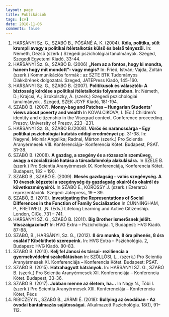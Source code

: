 ```yaml
---
layout: page
title: Publikációk
tags: [cv]
date: 2018-11-06
comments: false
---
```


1. HARSÁNYI Sz. G., SZABÓ B., PÓSÁNÉ A. K. (2004). __Kóla, politika, sült krumpli avagy a politikai ítéletalkotás külső és belső tényezői.__ In: Németh, Dezső (szerk.) Szegedi pszichológiai tanulmányok. Szeged, Szegedi Egyetemi Kiadó, 33-44.
2. HARSÁNYI Sz. G., SZABÓ B. (2006) __„Nem az a fontos, hogy ki mondta, hanem hogy mit mondott”- vagy mégis?__ In: Fried, István; Vajda, Zoltán (szerk.) Kommunikációs formák : az SZTE BTK Tudományos Diákkörének dolgozatai. Szeged, JATEPress Kiadó, 145-160.
3. HARSÁNYI Sz. G., SZABÓ B. (2007). __Politikusok és választók- A biztosság kérdése a politikai ítéletalkotás folyamatában.__ In: Németh, D.; Krajcsi, A.; Szokolszky, Á. (szerk.) Szegedi pszichológiai tanulmányok . Szeged, SZEK JGYF Kiadó, 181-194.
4. SZABÓ B. (2007). __Money-bag and Patches – Hungarian Students’ views about poverty and wealth__ In  KOVALCIKOVÁ, I. (Ed.) Children’s identity and citizenship in the Visegrad context. Conference proceeding. Presov, University of Presov, 223 –231.
5. HARSÁNYI Sz. G., SZABÓ B.(2008). __Vörös és narancssárga – Egy politikai pszichológiai kutatás eddigi eredményei__ pp. 31-38. In: Nagyné, Molnár Angelika; Radnai, Márton (szerk.) Pro Scientia Aranyérmesek VIII. Konferenciája- Konferencia Kötet. Budapest, PSAT. 31-38.
6. SZABÓ B. (2008). __A gazdag, a szegény és a rózsaszín szemüveg, avagy a szocializáció hatása a társadalomkép alakulására.__ In SZELE B. (szerk.) Pro Scientia Aranyérmesek IX. Konferenciája, Konferencia Kötet. Budapest, 182 – 190.
7. SZABÓ B., SZABÓ É. (2009). __Mesés gazdagság – valós szegénység. A 10 évesek képzetei a szegénység és gazdagság okairól és okairól és következményeiről.__ In SZABÓ É., KŐRÖSSY J. (szerk.) Ezerarcú reprezentációk. Szeged: Jatepress, 19 – 39.
8. SZABÓ, B. (2010). __Investigating the Representations of Social Differences in the Function of Family Socialization__ In CUNNINGHAM, P., FRETWELL ,N. (Eds.) Lifelong Learning and Active Citizenship. London, CiCe, 731 – 741. 
9. HARSÁNYI SZ. G., SZABÓ B. (2011). __Big Brother ismerősnek jelölt. Visszaigazolod?__ In: HVG Extra – Pszichológia. 1, Budapest: HVG Kiadó. 87-88.
10.	SZABÓ, B., HARSÁNYI, Sz. G., (2012). __8 óra munka, 8 óra pihenés, 8 óra család? Kibékíthető szerepeink.__ In: HVG Extra – Pszichológia. 2, Budapest: HVG Kiadó. 80-83.
11. SZABÓ B. (2013).  __Kelj fel Jancsi és társai- reziliencia a gyermekvédelmi szakellátásban__ In: SZŐLLŐSI, L., (szerk.) Pro Scientia Aranyérmesek XI. Konferenciája – Konferencia Kötet. Budapest: PSAT.
12. SZABÓ B. (2015). __Hátrahagyott hátrányok.__ In: HARSÁNYI SZ. G., SZABÓ B. (szerk.) Pro Scientia Aranyérmesek XII. Konferenciája – Konferencia Kötet. Budapest, 33-36.
13.	SZABÓ B. (2017). __Jobban menne az életem, ha…__ In Nagy N., Tóbi I. (szerk.) Pro Scientia Aranyérmesek XIII. Konferenciája – Konferencia Kötet, Pécs
14. RIBICZEY N., SZABÓ B., JÁRMI É. (2018): __Bullying az óvodában - Az óvodai bántalmazás sajátosságai.__ Alkalmazott Pszichológia. 18(1), 91–112.
